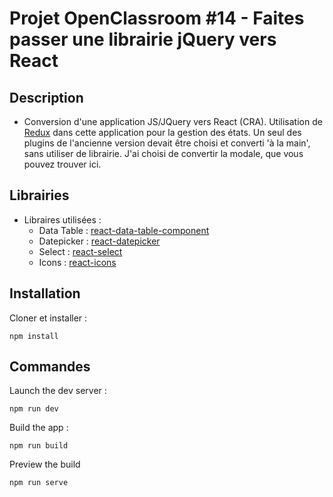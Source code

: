 # Projet OpenClassroom #14 - Faites passer une librairie jQuery vers React

## Description
- Conversion d'une application JS/JQuery vers React (CRA). Utilisation de [Redux](https://redux.js.org/introduction/getting-started) dans cette application pour la gestion des états. Un seul des plugins de l'ancienne version devait être choisi et converti 'à la main', sans utiliser de librairie. J'ai choisi de convertir la modale, que vous pouvez trouver ici.

## Librairies
- Libraires utilisées :
  - Data Table : [react-data-table-component](https://github.com/jbetancur/react-data-table-component)
  - Datepicker : [react-datepicker](https://github.com/Hacker0x01/react-datepicker)
  - Select : [react-select](https://github.com/JedWatson/react-select)
  - Icons : [react-icons](https://github.com/react-icons/react-icons)

## Installation
Cloner et installer :

```shell
npm install
```

## Commandes
Launch the dev server :

```shell
npm run dev
```

Build the app :

```shell
npm run build
```

Preview the build

```shell
npm run serve



